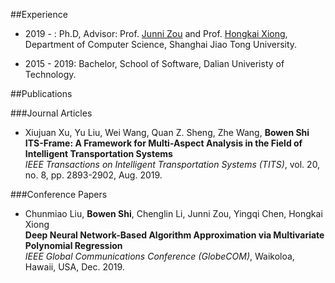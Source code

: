 

##Experience

* 2019 - :  Ph.D, Advisor: Prof. [Junni Zou](http://min.sjtu.edu.cn/zjn.htm) and Prof. [Hongkai Xiong](http://min.sjtu.edu.cn/xhk.htm), Department of Computer Science, Shanghai Jiao Tong University.

* 2015 - 2019: Bachelor, School of Software, Dalian Univeristy of Technology.


##Publications

###Journal Articles

* Xiujuan Xu, Yu Liu, Wei Wang, Quan Z. Sheng, Zhe Wang, **Bowen Shi**  
**ITS-Frame: A Framework for Multi-Aspect Analysis in the Field of Intelligent Transportation Systems**  
*IEEE Transactions on Intelligent Transportation Systems (TITS)*, vol. 20, no. 8, pp. 2893-2902, Aug. 2019.

###Conference Papers

* Chunmiao Liu, **Bowen Shi**, Chenglin Li, Junni Zou, Yingqi Chen, Hongkai Xiong  
**Deep Neural Network-Based Algorithm Approximation via Multivariate Polynomial Regression**  
*IEEE Global Communications Conference (GlobeCOM)*, Waikoloa, Hawaii, USA, Dec. 2019.
